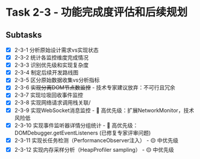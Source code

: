 # Task 2-3 - 功能完成度评估和后续规划

## Subtasks
- [x] 2-3-1 分析原始设计需求vs实现状态
- [x] 2-3-2 统计各监控维度完成情况
- [x] 2-3-3 识别优先级和实现复杂度
- [x] 2-3-4 制定后续开发路线图
- [x] 2-3-5 区分原始数据收集vs分析指标
- [x] 2-3-6 ~~实现分离DOM节点数监控~~ - 技术专家建议放弃：不可行且冗余
- [x] 2-3-7 实现垃圾回收事件监控
- [x] 2-3-8 实现网络请求调用栈关联/
- [x] 2-3-9 实现WebSocket消息监控 - 🔴 高优先级：扩展NetworkMonitor，技术风险低
- [x] 2-3-10 实现事件监听器详情分组统计 - 🔴 高优先级：DOMDebugger.getEventListeners (已修复专家评审问题)
- [x] 2-3-11 实现长任务检测（PerformanceObserver注入） - 🟡 中优先级
- [x] 2-3-12 实现内存采样分析（HeapProfiler sampling） - 🟡 中优先级
